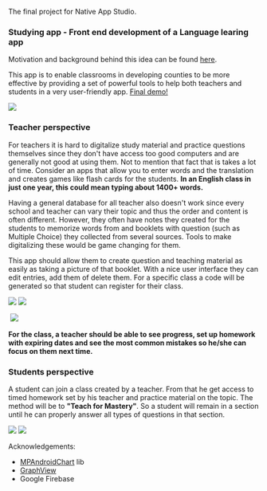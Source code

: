 The final project for Native App Studio.


### Studying app - Front end development of a Language learing app

Motivation and background behind this idea can be found [here](https://github.com/artix15/Project-NAS/blob/master/Background%20information.md).



This app is to enable classrooms in developing counties to be more effective by providing a set of powerful tools to help both teachers and students in a very user-friendly app. [Final demo!](https://youtu.be/Z1IP-ddWI2Q)

![](https://github.com/artix15/Project-NAS/blob/master/Doc/IntroActivity.png)

### Teacher perspective 

For teachers it is hard to digitalize study material and practice questions themselves since they don't have access too good computers and are generally not good at using them. Not to mention that fact that is takes a lot of time. Consider an apps that allow you to enter words and the translation and creates games like flash cards for the students. **In an English class in just one year, this could mean typing about 1400+ words.**

Having a general database for all teacher also doesn't work since every school and teacher can vary their topic and thus the order and content is often different. However, they often have notes they created for the students to memorize words from and booklets with question (such as Multiple Choice) they collected from several sources. Tools to make digitalizing these would be game changing for them.

This app should allow them to create question and teaching material as easily as taking a picture of that booklet. With a nice user interface they can edit entries, add them of delete them. For a specific class a code will be generated so that student can register for their class. 

 ![](https://github.com/artix15/Project-NAS/blob/master/Doc/TeacherOverview.png) ![](https://github.com/artix15/Project-NAS/blob/master/Doc/QuizList.png)
 
 ![]()  ![](https://github.com/artix15/Project-NAS/blob/master/Doc/AddQuiz.png)



**For the class, a teacher should be able to see progress, set up homework with expiring dates and see the most common mistakes so he/she can focus on them next time.**



### Students perspective

A student can join a class created by a teacher. From that he get access to timed homework set by his teacher and practice material on the topic. The method will be to **"Teach for Mastery"**. So a student will remain in a section until he can properly answer all types of questions in that section. 

![](https://github.com/artix15/Project-NAS/blob/master/Doc/ScoreAfterQuiz.png) ![](https://github.com/artix15/Project-NAS/blob/master/Doc/StudentGraph.png)


Acknowledgements:
- [MPAndroidChart](https://github.com/PhilJay/MPAndroidChart/wiki) lib
- [GraphView](https://github.com/jjoe64/GraphView)
- Google Firebase
